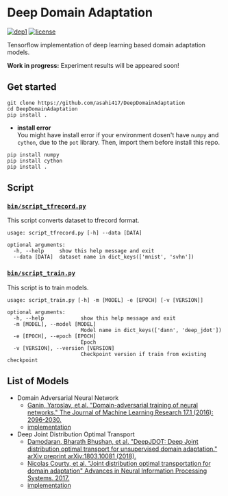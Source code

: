 # Deep Domain Adaptation
[![dep1](https://img.shields.io/badge/Tensorflow-1.3+-blue.svg)](https://www.tensorflow.org/)
[![license](https://img.shields.io/badge/License-MIT-brightgreen.svg)](https://github.com/asahi417/WassersteinGAN/blob/master/LICENSE)

Tensorflow implementation of deep learning based domain adaptation models.

**Work in progress:** Experiment results will be appeared soon! 


## Get started

```
git clone https://github.com/asahi417/DeepDomainAdaptation
cd DeepDomainAdaptation
pip install .
```

- **install error**  
You might have install error if your environment dosen't have `numpy` and `cython`, due to the `pot` library.
Then, import them before install this repo.

```
pip install numpy
pip install cython
pip install .
```

## Script
### [`bin/script_tfrecord.py`](bin/script_tfrecord.py)

This script converts dataset to tfrecord format.

```
usage: script_tfrecord.py [-h] --data [DATA]

optional arguments:
  -h, --help     show this help message and exit
  --data [DATA]  dataset name in dict_keys(['mnist', 'svhn'])
```

### [`bin/script_train.py`](bin/script_train.py)

This script is to train models.

```
usage: script_train.py [-h] -m [MODEL] -e [EPOCH] [-v [VERSION]]

optional arguments:
  -h, --help            show this help message and exit
  -m [MODEL], --model [MODEL]
                        Model name in dict_keys(['dann', 'deep_jdot'])
  -e [EPOCH], --epoch [EPOCH]
                        Epoch
  -v [VERSION], --version [VERSION]
                        Checkpoint version if train from existing checkpoint
```

## List of Models
- Domain Adversarial Neural Network 
    - [Ganin, Yaroslav, et al. "Domain-adversarial training of neural networks." The Journal of Machine Learning Research 17.1 (2016): 2096-2030.](https://arxiv.org/pdf/1505.07818.pdf)
    - [implementation](./deep_da/model/dann.py)
- Deep Joint Distribution Optimal Transport
    - [Damodaran, Bharath Bhushan, et al. "DeepJDOT: Deep Joint distribution optimal transport for unsupervised domain adaptation." arXiv preprint arXiv:1803.10081 (2018).](https://arxiv.org/pdf/1803.10081.pdf)
    - [Nicolas Courty, et al. "Joint distribution optimal transportation for domain adaptation" Advances in Neural Information Processing Systems. 2017.](https://arxiv.org/pdf/1705.08848.pdf)
    - [implementation](./deep_da/model/deep_jdot.py)


